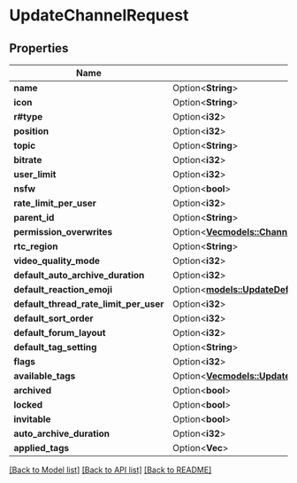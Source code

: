 # UpdateChannelRequest

## Properties

Name | Type | Description | Notes
------------ | ------------- | ------------- | -------------
**name** | Option<**String**> |  | [optional]
**icon** | Option<**String**> |  | [optional]
**r#type** | Option<**i32**> |  | [optional]
**position** | Option<**i32**> |  | [optional]
**topic** | Option<**String**> |  | [optional]
**bitrate** | Option<**i32**> |  | [optional]
**user_limit** | Option<**i32**> |  | [optional]
**nsfw** | Option<**bool**> |  | [optional]
**rate_limit_per_user** | Option<**i32**> |  | [optional]
**parent_id** | Option<**String**> |  | [optional]
**permission_overwrites** | Option<[**Vec<models::ChannelPermissionOverwriteRequest>**](ChannelPermissionOverwriteRequest.md)> |  | [optional]
**rtc_region** | Option<**String**> |  | [optional]
**video_quality_mode** | Option<**i32**> |  | [optional]
**default_auto_archive_duration** | Option<**i32**> |  | [optional]
**default_reaction_emoji** | Option<[**models::UpdateDefaultReactionEmojiRequest**](UpdateDefaultReactionEmojiRequest.md)> |  | [optional]
**default_thread_rate_limit_per_user** | Option<**i32**> |  | [optional]
**default_sort_order** | Option<**i32**> |  | [optional]
**default_forum_layout** | Option<**i32**> |  | [optional]
**default_tag_setting** | Option<**String**> |  | [optional]
**flags** | Option<**i32**> |  | [optional]
**available_tags** | Option<[**Vec<models::UpdateThreadTagRequest>**](UpdateThreadTagRequest.md)> |  | [optional]
**archived** | Option<**bool**> |  | [optional]
**locked** | Option<**bool**> |  | [optional]
**invitable** | Option<**bool**> |  | [optional]
**auto_archive_duration** | Option<**i32**> |  | [optional]
**applied_tags** | Option<**Vec<String>**> |  | [optional]

[[Back to Model list]](../README.md#documentation-for-models) [[Back to API list]](../README.md#documentation-for-api-endpoints) [[Back to README]](../README.md)


